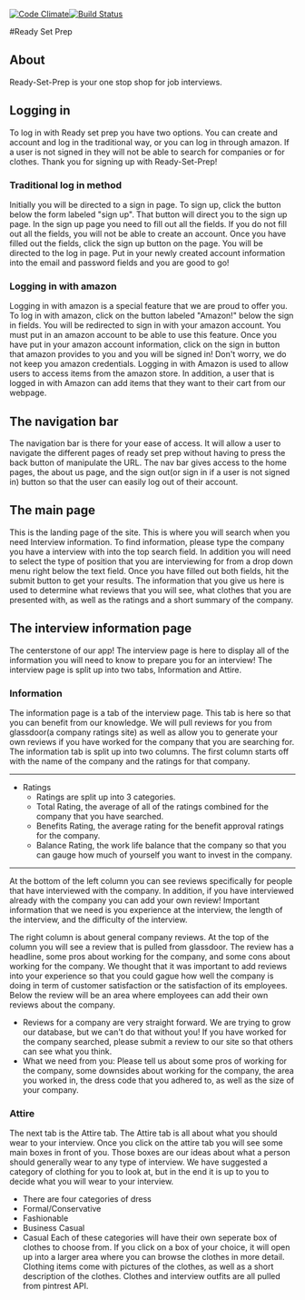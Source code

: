 [![Code Climate](https://codeclimate.com/github/ready-set-prep/ready-set-prep/badges/gpa.svg)](https://codeclimate.com/github/ready-set-prep/ready-set-prep)[![Build Status](https://travis-ci.org/ready-set-prep/ready-set-prep.svg?branch=master)](https://travis-ci.org/ready-set-prep/ready-set-prep)

#Ready Set Prep
## About
Ready-Set-Prep is your one stop shop for job interviews.

## Logging in

To log in with Ready set prep you have two options. You can create and account and log in the traditional way, or you can log in through amazon. If a user is not signed in  they will not be able to search for companies or for clothes. Thank you for signing up with Ready-Set-Prep!

### Traditional log in method
Initially you will be directed to a sign in page. To sign up, click the button below the form labeled "sign up". That button will direct you to the sign up page. In the sign up page you need to fill out all the fields. If you do not fill out all the fields, you will not be able to create an account. Once you have filled out the fields, click the sign up button on the page. You will be directed to the log in page. Put in your newly created account information into the email and password fields and you are good to go!

### Logging in with amazon
Logging in with amazon is a special feature that we are proud to offer you. To log in with amazon, click on the button labeled "Amazon!" below the sign in fields. You will be redirected to sign in with your amazon account. You must put in an amazon account to be able to use this feature. Once you have put in your amazon account information, click on the sign in button that amazon provides to you and you will be signed in! Don't worry, we do not keep you amazon credentials. Logging in with Amazon is used to allow users to access items from the amazon store. In addition, a user that is logged in with Amazon can add items that they want to their cart from our webpage.

## The navigation bar
The navigation bar is there for your ease of access. It will allow a user to navigate the different pages of ready set prep without having to press the back button of manipulate the URL. The nav bar gives access to the home pages, the about us page, and the sign out(or sign in if a user is not signed in) button so that the user can easily log out of their account.

## The main page
This is the landing page of the site. This is where you will search when you need Interview information. To find information, please type the company you have a interview with into the top search field. In addition you will need to select the type of position that you are interviewing for from a drop down menu right below the text field. Once you have filled out both fields, hit the submit button to get your results. The information that you give us here is used to determine what reviews that you will see, what clothes that you are presented with, as well as the ratings and a short summary of the company.

## The interview information page
The centerstone of our app! The interview page is here to display all of the information you will need to know to prepare you for an interview! The interview page is split up into two tabs, Information and Attire.

### Information
The information page is a tab of the interview page. This tab is here so that you can benefit from our knowledge. We will pull reviews for you from glassdoor(a company ratings site) as well as allow you to generate your own reviews if you have worked for the company that you are searching for. The information tab is split up into two columns. The first column starts off with the name of the company and the ratings for that company.
***
* Ratings
  * Ratings are split up into 3 categories.
  * Total Rating, the average of all of the ratings combined for the company that you have searched.
  * Benefits Rating, the average rating for the benefit approval ratings for the company.
  * Balance Rating, the work life balance that the company so that you can gauge how much of yourself you want to invest in the company.
***
At the bottom of the left column you can see reviews specifically for people that have interviewed with the company. In addition, if you have interviewed already with the company you can add your own review! Important information that we need is you experience at the interview, the length of the interview, and the difficulty of the interview.

The right column is about general company reviews. At the top of the column you will see a review that is pulled from glassdoor. The review has a headline, some pros about working for the company, and some cons about working for the company. We thought that it was important to add reviews into your experience so that you could gague how well the company is doing in term of customer satisfaction or the satisfaction of its employees. Below the review will be an area where employees can add their own reviews about the company.
  * Reviews for a company are very straight forward. We are trying to grow our database, but we can't do that without you! If you have worked for the company searched, please submit a review to our site so that others can see what you think.
  * What we need from you: Please tell us about some pros of working for the company, some downsides about working for the company, the area you worked in, the dress code that you adhered to, as well as the size of your company.

### Attire
The next tab is the Attire tab. The Attire tab is all about what you should wear to your interview. Once you click on the attire tab you will see some main boxes in front of you. Those boxes are our ideas about what a person should generally wear to any type of interview. We have suggested a category of clothing for you to look at, but in the end it is up to you to decide what you will wear to your interview.
  * There are four categories of dress
  * Formal/Conservative
  * Fashionable
  * Business Casual
  * Casual
Each of these categories will have their own seperate box of clothes to choose from. If you click on a box of your choice, it will open up into a larger area where you can browse the clothes in more detail. Clothing items come with pictures of the clothes, as well as a short description of the clothes. Clothes and interview outfits are all pulled from pintrest API.  
